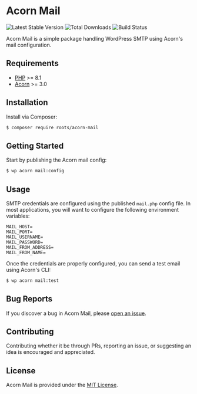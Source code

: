 # Acorn Mail

![Latest Stable Version](https://img.shields.io/packagist/v/roots/acorn-mail.svg?style=flat-square)
![Total Downloads](https://img.shields.io/packagist/dt/roots/acorn-mail.svg?style=flat-square)
![Build Status](https://img.shields.io/github/actions/workflow/status/roots/acorn-mail/main.yml?branch=main&style=flat-square)

Acorn Mail is a simple package handling WordPress SMTP using Acorn's mail configuration.

## Requirements

- [PHP](https://secure.php.net/manual/en/install.php) >= 8.1
- [Acorn](https://github.com/roots/acorn) >= 3.0

## Installation

Install via Composer:

```sh
$ composer require roots/acorn-mail
```

## Getting Started

Start by publishing the Acorn mail config:

```sh
$ wp acorn mail:config
```

## Usage

SMTP credentials are configured using the published `mail.php` config file. In most applications, you will want to configure the following environment variables:

```env
MAIL_HOST=
MAIL_PORT=
MAIL_USERNAME=
MAIL_PASSWORD=
MAIL_FROM_ADDRESS=
MAIL_FROM_NAME=
```

Once the credentials are properly configured, you can send a test email using Acorn's CLI:

```sh
$ wp acorn mail:test
```

## Bug Reports

If you discover a bug in Acorn Mail, please [open an issue](https://github.com/roots/acorn-mail/issues).

## Contributing

Contributing whether it be through PRs, reporting an issue, or suggesting an idea is encouraged and appreciated.

## License

Acorn Mail is provided under the [MIT License](LICENSE.md).
